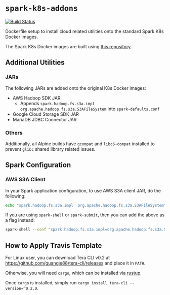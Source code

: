 # `spark-k8s-addons`

[![Build Status](https://travis-ci.org/guangie88/spark-k8s-addons.svg?branch=master)](https://travis-ci.org/guangie88/spark-k8s-addons)

Dockerfile setup to install cloud related utilities onto the standard Spark K8s
Docker images.

The Spark K8s Docker images are built using
[this repository](https://github.com/guangie88/spark-k8s).

## Additional Utilities

### JARs

The following JARs are added onto the original K8s Docker images:

- AWS Hadoop SDK JAR
  - Appends `spark.hadoop.fs.s3a.impl org.apache.hadoop.fs.s3a.S3AFileSystem`
    into `spark-defaults.conf`
- Google Cloud Storage SDK JAR
- MariaDB JDBC Connector JAR

### Others

Additionally, all Alpine builds have `gcompat` and `libc6-compat` installed to
prevent `glibc` shared library related issues.

## Spark Configuration

### AWS S3A Client

In your Spark application configuration, to use AWS S3A client JAR, do the
following:

```bash
echo "spark.hadoop.fs.s3a.impl  org.apache.hadoop.fs.s3a.S3AFileSystem" >> ${SPARK_HOME}/conf/spark-defaults.conf; \
```

If you are using `spark-shell` or `spark-submit`, then you can add the above as
a flag instead:

```bash
spark-shell --conf "spark.hadoop.fs.s3a.impl=org.apache.hadoop.fs.s3a.S3AFileSystem"
```

## How to Apply Travis Template

For Linux user, you can download Tera CLI v0.2 at
<https://github.com/guangie88/tera-cli/releases> and place it in `PATH`.

Otherwise, you will need `cargo`, which can be installed via
[rustup](https://rustup.rs/).

Once `cargo` is installed, simply run `cargo install tera-cli --version=^0.2.0`.
